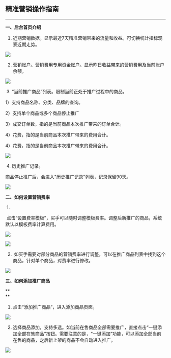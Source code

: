 ## 精准营销操作指南
---

**一、后台首页介绍**

1. 近期营销数据。显示最近7天精准营销带来的流量和收益。可切换统计指标观察近期走势。

![](http://66ad1322.wiz03.com/share/resources/31304ff0-afae-4842-af37-3b05aa8f1c6b/index_files/bc48c617-3624-494c-a9bc-80d33281f68c.png)

2. 营销账户。营销费用专用资金账户。显示昨日收益带来的营销费用及当前账户余额。

![](http://66ad1322.wiz03.com/share/resources/31304ff0-afae-4842-af37-3b05aa8f1c6b/index_files/82325078-cfda-464e-9c7e-be8e0021f5ea.png)

 3. “当前推广商品”列表。限制当前正处于推广过程中的商品。

1）支持商品名称、分类、品牌的查询。

2）支持单个商品或多个商品停止推广

3）成交订单数，指的是当前商品本次推广带来的订单合计。

4）花费，指的是当前商品本次推广带来的费用合计。

4）花费，指的是当前商品本次推广带来的费用合计。

![](http://66ad1322.wiz03.com/share/resources/31304ff0-afae-4842-af37-3b05aa8f1c6b/index_files/0ffcb150-9327-4de4-9108-cd9d4fd010a7.png)

 4. 历史推广记录。

商品停止推广后，会进入"历史推广记录"列表，记录保留90天。

![](http://66ad1322.wiz03.com/share/resources/31304ff0-afae-4842-af37-3b05aa8f1c6b/index_files/4ee8c301-4e1b-4d97-aebf-694db3b76a7d.png)

  


**二、如何设置营销费率**

 1. 

 点击“设置费率模板”，买手可以随时调整模板费率。调整后新推广的商品，系统默认以模板费率计算费用。

![](http://66ad1322.wiz03.com/share/resources/31304ff0-afae-4842-af37-3b05aa8f1c6b/index_files/f20f4be4-0924-41e8-9018-a08666fa0b2e.png)

  


![](http://66ad1322.wiz03.com/share/resources/31304ff0-afae-4842-af37-3b05aa8f1c6b/index_files/9abd7285-183d-41ed-9fa1-06d015e617a5.png)

  


2.  如买手需要对部分商品的营销费率进行调整，可以在推广商品列表中找到这个商品，针对单个商品，对费率进行修改。

![](http://66ad1322.wiz03.com/share/resources/31304ff0-afae-4842-af37-3b05aa8f1c6b/index_files/715dcfb7-480d-41a1-9e0a-59495a20a74a.png)

**三、如何添加推广商品**

**  
**

1. 点击“添加推广商品”，进入添加商品页面。

![](http://66ad1322.wiz03.com/share/resources/31304ff0-afae-4842-af37-3b05aa8f1c6b/index_files/c7e49b77-70c9-4b1d-9d01-b318a5046c84.png)

2. 选择商品添加，支持多选。如当前在售商品全部需要推广，直接点击“一键添加全部在售商品”按钮。需要注意的是，“一键添加”功能，可以添加全部当前在售的商品，之后新上架的商品不会自动进入推广。

![](http://66ad1322.wiz03.com/share/resources/31304ff0-afae-4842-af37-3b05aa8f1c6b/index_files/8d693bf2-0f4c-466b-9e2d-d8005eb3c286.png)

  




